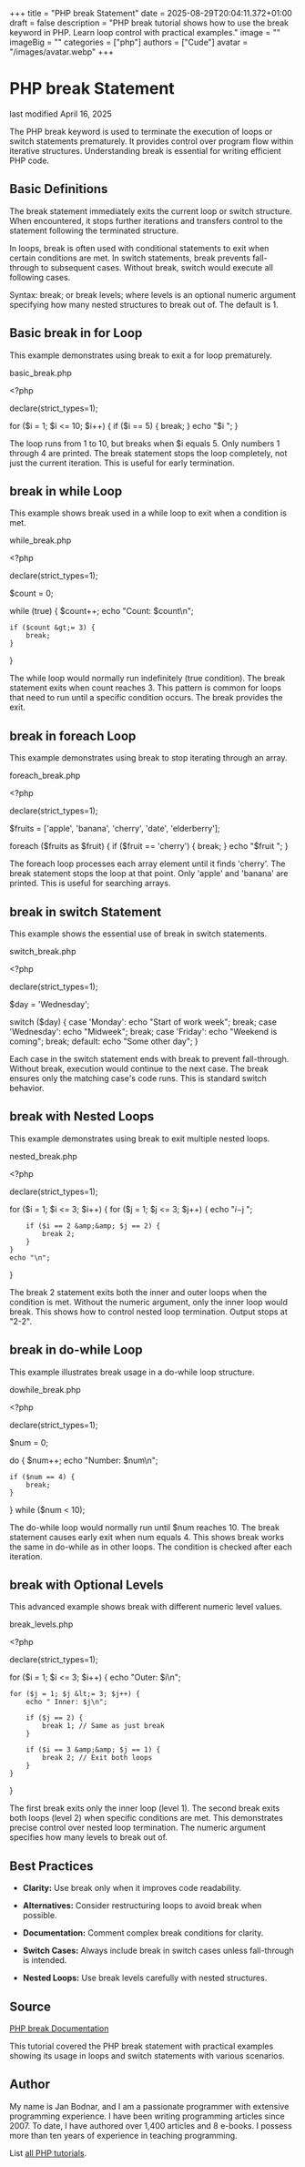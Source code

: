 +++
title = "PHP break Statement"
date = 2025-08-29T20:04:11.372+01:00
draft = false
description = "PHP break tutorial shows how to use the break keyword in PHP. Learn loop control with practical examples."
image = ""
imageBig = ""
categories = ["php"]
authors = ["Cude"]
avatar = "/images/avatar.webp"
+++

# PHP break Statement

last modified April 16, 2025

The PHP break keyword is used to terminate the execution of loops
or switch statements prematurely. It provides control over program flow within
iterative structures. Understanding break is essential for writing efficient
PHP code.

## Basic Definitions

The break statement immediately exits the current loop or switch
structure. When encountered, it stops further iterations and transfers control
to the statement following the terminated structure.

In loops, break is often used with conditional statements to exit when certain
conditions are met. In switch statements, break prevents fall-through to
subsequent cases. Without break, switch would execute all following cases.

Syntax: break; or break levels; where levels is an
optional numeric argument specifying how many nested structures to break out of.
The default is 1.

## Basic break in for Loop

This example demonstrates using break to exit a for loop prematurely.

basic_break.php
  

&lt;?php

declare(strict_types=1);

for ($i = 1; $i &lt;= 10; $i++) {
    if ($i == 5) {
        break;
    }
    echo "$i ";
}

The loop runs from 1 to 10, but breaks when $i equals 5. Only
numbers 1 through 4 are printed. The break statement stops the loop completely,
not just the current iteration. This is useful for early termination.

## break in while Loop

This example shows break used in a while loop to exit when a condition is met.

while_break.php
  

&lt;?php

declare(strict_types=1);

$count = 0;

while (true) {
    $count++;
    echo "Count: $count\n";
    
    if ($count &gt;= 3) {
        break;
    }
}

The while loop would normally run indefinitely (true condition). The break
statement exits when count reaches 3. This pattern is common for loops that
need to run until a specific condition occurs. The break provides the exit.

## break in foreach Loop

This example demonstrates using break to stop iterating through an array.

foreach_break.php
  

&lt;?php

declare(strict_types=1);

$fruits = ['apple', 'banana', 'cherry', 'date', 'elderberry'];

foreach ($fruits as $fruit) {
    if ($fruit == 'cherry') {
        break;
    }
    echo "$fruit ";
}

The foreach loop processes each array element until it finds 'cherry'. The
break statement stops the loop at that point. Only 'apple' and 'banana' are
printed. This is useful for searching arrays.

## break in switch Statement

This example shows the essential use of break in switch statements.

switch_break.php
  

&lt;?php

declare(strict_types=1);

$day = 'Wednesday';

switch ($day) {
    case 'Monday':
        echo "Start of work week";
        break;
    case 'Wednesday':
        echo "Midweek";
        break;
    case 'Friday':
        echo "Weekend is coming";
        break;
    default:
        echo "Some other day";
}

Each case in the switch statement ends with break to prevent fall-through.
Without break, execution would continue to the next case. The break ensures
only the matching case's code runs. This is standard switch behavior.

## break with Nested Loops

This example demonstrates using break to exit multiple nested loops.

nested_break.php
  

&lt;?php

declare(strict_types=1);

for ($i = 1; $i &lt;= 3; $i++) {
    for ($j = 1; $j &lt;= 3; $j++) {
        echo "$i-$j ";
        
        if ($i == 2 &amp;&amp; $j == 2) {
            break 2;
        }
    }
    echo "\n";
}

The break 2 statement exits both the inner and outer loops when the condition
is met. Without the numeric argument, only the inner loop would break. This
shows how to control nested loop termination. Output stops at "2-2".

## break in do-while Loop

This example illustrates break usage in a do-while loop structure.

dowhile_break.php
  

&lt;?php

declare(strict_types=1);

$num = 0;

do {
    $num++;
    echo "Number: $num\n";
    
    if ($num == 4) {
        break;
    }
} while ($num &lt; 10);

The do-while loop would normally run until $num reaches 10. The
break statement causes early exit when num equals 4. This shows break works
the same in do-while as in other loops. The condition is checked after each
iteration.

## break with Optional Levels

This advanced example shows break with different numeric level values.

break_levels.php
  

&lt;?php

declare(strict_types=1);

for ($i = 1; $i &lt;= 3; $i++) {
    echo "Outer: $i\n";
    
    for ($j = 1; $j &lt;= 3; $j++) {
        echo " Inner: $j\n";
        
        if ($j == 2) {
            break 1; // Same as just break
        }
        
        if ($i == 3 &amp;&amp; $j == 1) {
            break 2; // Exit both loops
        }
    }
}

The first break exits only the inner loop (level 1). The second break exits
both loops (level 2) when specific conditions are met. This demonstrates
precise control over nested loop termination. The numeric argument specifies
how many levels to break out of.

## Best Practices

- **Clarity:** Use break only when it improves code readability.

- **Alternatives:** Consider restructuring loops to avoid break when possible.

- **Documentation:** Comment complex break conditions for clarity.

- **Switch Cases:** Always include break in switch cases unless fall-through is intended.

- **Nested Loops:** Use break levels carefully with nested structures.

## Source

[PHP break Documentation](https://www.php.net/manual/en/control-structures.break.php)

This tutorial covered the PHP break statement with practical examples showing
its usage in loops and switch statements with various scenarios.

## Author

My name is Jan Bodnar, and I am a passionate programmer with extensive
programming experience. I have been writing programming articles since 2007.
To date, I have authored over 1,400 articles and 8 e-books. I possess more
than ten years of experience in teaching programming.

List [all PHP tutorials](/php/).